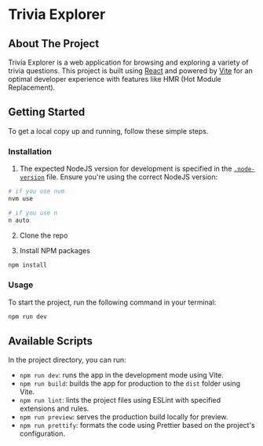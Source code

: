 # Trivia Explorer

## About The Project

Trivia Explorer is a web application for browsing and exploring a variety of trivia questions. This project is built using [React](https://react.dev/) and powered by [Vite](https://vitejs.dev/) for an optimal developer experience with features like HMR (Hot Module Replacement).

## Getting Started

To get a local copy up and running, follow these simple steps.

### Installation

1. The expected NodeJS version for development is specified in the [`.node-version`](./.node-version) file. Ensure you're using the correct NodeJS version:

```sh
# if you use nvm
nvm use

# if you use n
n auto
```

2. Clone the repo

3. Install NPM packages

```sh
npm install
```

### Usage

To start the project, run the following command in your terminal:

```sh
npm run dev
```

## Available Scripts

In the project directory, you can run:

- `npm run dev`: runs the app in the development mode using Vite.
- `npm run build`: builds the app for production to the `dist` folder using Vite.
- `npm run lint`: lints the project files using ESLint with specified extensions and rules.
- `npm run preview`: serves the production build locally for preview.
- `npm run prettify`: formats the code using Prettier based on the project's configuration.
